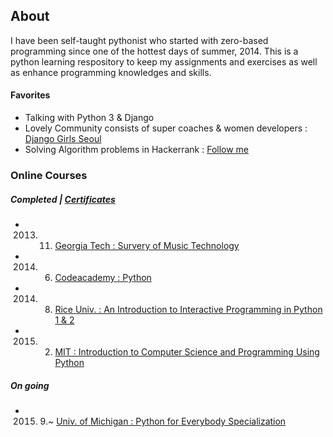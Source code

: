 ## About
I have been self-taught pythonist who started with zero-based programming since one of the hottest days of summer, 2014. This is a python learning respository to keep my assignments and exercises as well as enhance programming knowledges and skills.

#### Favorites
- Talking with Python 3 & Django
- Lovely Community consists of super coaches & women developers : [Django Girls Seoul](https://djangogirls.org/seoul/)
- Solving Algorithm problems in Hackerrank : [Follow me](https://www.hackerrank.com/sujinlee)

### Online Courses
##### Completed | [Certificates](https://www.linkedin.com/in/leesujin)
- 2013. 11. [Georgia Tech : Survery of Music Technology](https://www.coursera.org/learn/music-technology)
- 2014. 6. [Codeacademy : Python](https://www.codecademy.com/learn/python)
- 2014. 8. [Rice Univ. : An Introduction to Interactive Programming in Python 1 & 2](https://www.coursera.org/course/interactivepython1)
- 2015. 2. [MIT : Introduction to Computer Science and Programming Using Python](https://www.edx.org/course/introduction-computer-science-mitx-6-00-1x-6)

##### On going
- 2015. 9.~ [Univ. of Michigan : Python for Everybody Specialization](https://www.coursera.org/specializations/python)
